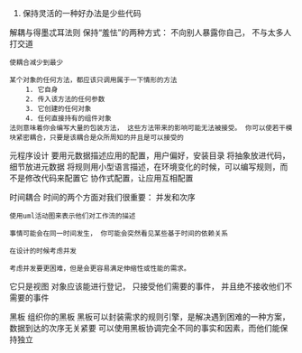 1. 保持灵活的一种好办法是少些代码

解耦与得墨忒耳法则
    保持“羞怯”的两种方式： 不向别人暴露你自己， 不与太多人打交道

    使耦合减少到最少

    某个对象的任何方法，都应该只调用属于一下情形的方法
        1. 它自身
        2. 传入该方法的任何参数
        3. 它创建的任何对象
        4. 任何直接持有的组件对象
    法则意味着你会编写大量的包装方法， 这些方法带来的影响可能无法被接受。 你可以使若干模块紧密耦合，只要是该耦合是众所周知的并且是可以接受的

元程序设计
    要用元数据描述应用的配置，用户偏好，安装目录
    将抽象放进代码，细节放进元数据
    将规则用小型语言描述，在环境变化的时候，可以编写规则，而不是修改代码来配置它
    协作式配置，让应用互相配置

时间耦合
    时间的两个方面对我们很重要： 并发和次序

    使用uml活动图来表示他们对工作流的描述

    事情可能会在同一时间发生， 你可能会突然看见某些基于时间的依赖关系

    在设计的时候考虑并发

    考虑并发要更困难，但是会更容易满足伸缩性或性能的需求。

 它只是视图
    对象应该能进行登记， 只接受他们需要的事件， 并且绝不接收他们不需要的事件   

黑板
    组织你的黑板
    黑板可以封装需求的规则引擎，是解决遇到困难的一种方案，数据到达的次序无关紧要
    可以使用黑板协调完全不同的事实和因素，而他们能保持独立